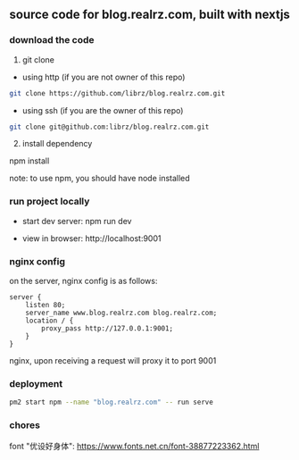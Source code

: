 ## source code for blog.realrz.com, built with nextjs

### download the code 

1. git clone

- using http (if you are not owner of this repo)

```sh
git clone https://github.com/librz/blog.realrz.com.git
```

- using ssh (if you are the owner of this repo)

```sh
git clone git@github.com:librz/blog.realrz.com.git
```

2. install dependency

npm install

note: to use npm, you should have node installed

### run project locally

- start dev server: npm run dev

- view in browser: http://localhost:9001

### nginx config

on the server, nginx config is as follows:

```
server {
	listen 80;
	server_name www.blog.realrz.com blog.realrz.com;
	location / {
		proxy_pass http://127.0.0.1:9001;
	}
}
```

nginx, upon receiving a request will proxy it to port 9001

### deployment 

```sh
pm2 start npm --name "blog.realrz.com" -- run serve
```

### chores

font "优设好身体": https://www.fonts.net.cn/font-38877223362.html
